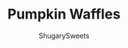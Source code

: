 ---
layout: ../../layouts/MarkdownPostLayout.astro
title: Pumpkin Waffles
author: ShugarySweets
pubDate: 2019-01-15
description: "Pumpkin spice popable waffle bites for a perfect fall breakfast treat."
image_url: https://www.shugarysweets.com/wp-content/uploads/2014/10/pumpkin-spice-waffle-bites-3.jpg
tags: ["Breakfast and Brunch","American"]
calories: 45
protein: 1
carbohydrates: 9
fats: 1
fiber: 0
ingredients: ["2 large eggs, separated","2 cups all-purpose flour","1/4 cup light brown sugar, packed","2 teaspoons baking powder","1 teaspoon baking soda","1 cup Pumpkin Spice Coffee Creamer**","1/2 cup canned pumpkin","1 Tablespoon cinnamon","1/2 teaspoon nutmeg","1/2 teaspoon ground cloves","1/2 teaspoon kosher salt","1/2 teaspoon ground ginger","1 1/2 cup powdered sugar","1/4 cup Pumpkin Spice Coffee Creamer**","nutmeg, for garnish"]
serves: 5
time: "45 minutes"
prepTime: "20 minutes"
instructions: ["In a clean and dry mixing bowl, using an electric mixer with whisk attachment, beat egg whites until stiff (about 2-3 minutes). Set aside.","In a mixing bowl, add flour, brown sugar, baking powder, baking soda, cinnamon, nutmeg, cloves, salt and ginger. Mix until combined. Add coffee creamer, egg yolks and pumpkin. Beat until fully combined.","Fold in stiff egg whites, mixing gently just until blended.","Heat Belgian Waffle Iron on medium high. Spray with non-stick baking spray, if necessary.","Drop batter by 1 Tbsp scoop onto waffle iron. Close iron and cook for about 2 1/2-3 minutes, until browned on the outside with a slight crisp. Remove from waffle iron and cool on wire rack. Repeat until all batter has been used.","In a small bowl, whisk together the powdered sugar and coffee creamer until smooth. Dip tops of each cooled waffle bite into glaze and place on a wire rack. Sprinkle immediately with a pinch of nutmeg. Repeat until all waffle bites are glazed. Allow glaze to set about 15 minutes. ENJOY."]
nutrition: ["45 calories","9 grams carbohydrates","6 milligrams cholesterol","1 grams fat","0 grams fiber","1 grams protein","0 grams saturated fat","54 milligrams sodium","5 grams sugar","0 grams trans fat","1 grams unsaturated fat"]
---